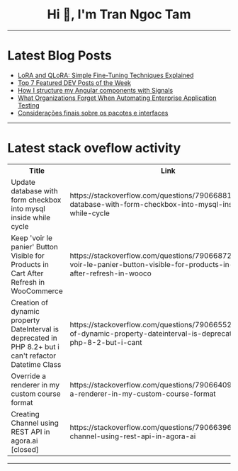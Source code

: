 <h1 align="center">Hi 👋, I'm Tran Ngoc Tam</h1>

---

# Latest Blog Posts 
<!-- BLOG-POST-LIST:START -->
- [LoRA and QLoRA: Simple Fine-Tuning Techniques Explained](https://dev.to/fotiecodes/lora-and-qlora-simple-fine-tuning-techniques-explained-1452)
- [Top 7 Featured DEV Posts of the Week](https://dev.to/devteam/top-7-featured-dev-posts-of-the-week-1k1m)
- [How I structure my Angular components with Signals](https://dev.to/this-is-angular/how-i-structure-my-angular-components-with-signals-52lj)
- [What Organizations Forget When Automating Enterprise Application Testing](https://dev.to/johnste39558689/what-organizations-forget-when-automating-enterprise-application-testing-37g8)
- [Considerações finais sobre os pacotes e interfaces](https://dev.to/devsjavagirls/consideracoes-finais-sobre-os-pacotes-e-interfaces-bkc)
<!-- BLOG-POST-LIST:END -->

---

# Latest stack oveflow activity
<table>
  <tr><th>Title</th><th>Link</th></tr>
  <!-- STACKOVERFLOW:START --><tr><td>Update database with form checkbox into mysql inside while cycle</td><td>https://stackoverflow.com/questions/79066881/update-database-with-form-checkbox-into-mysql-inside-while-cycle</td></tr><tr><td>Keep &#39;voir le panier&#39; Button Visible for Products in Cart After Refresh in WooCommerce</td><td>https://stackoverflow.com/questions/79066872/keep-voir-le-panier-button-visible-for-products-in-cart-after-refresh-in-wooco</td></tr><tr><td>Creation of dynamic property DateInterval is deprecated in PHP 8.2+ but i can&#39;t refactor Datetime Class</td><td>https://stackoverflow.com/questions/79066552/creation-of-dynamic-property-dateinterval-is-deprecated-in-php-8-2-but-i-cant</td></tr><tr><td>Override a renderer in my custom course format</td><td>https://stackoverflow.com/questions/79066409/override-a-renderer-in-my-custom-course-format</td></tr><tr><td>Creating Channel using REST API in agora.ai [closed]</td><td>https://stackoverflow.com/questions/79066396/creating-channel-using-rest-api-in-agora-ai</td></tr><!-- STACKOVERFLOW:END -->
</table>

---


